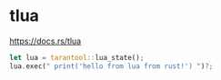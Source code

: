 
# tlua

https://docs.rs/tlua

```rust
let lua = tarantool::lua_state();
lua.exec(" print('hello from lua from rust!') ")?;
```

































